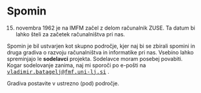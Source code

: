 # Spomin

15. novembra 1962 je na IMFM začel z delom računalnik ZUSE. Ta datum bi lahko šteli za začetek računalništva pri nas. 

Spomin je bil ustvarjen kot skupno področje, kjer naj bi se zbirali spomini in druga gradiva o razvoju računalništva in informatike pri nas. Vsebino lahko spreminjajo le <b>sodelavci</b> projekta. Sodelavce moram posebej povabiti. Kogar sodelovanje zanima, naj mi sporoči po e-pošti na <tt>vladimir.batagelj@fmf.uni-lj.si</tt> .

Gradiva postavite v ustrezno (pod) področje.





<!--
**spomin/spomin** is a ✨ _special_ ✨ repository because its `README.md` (this file) appears on your GitHub profile.

Here are some ideas to get you started:

Hi there 👋

- 🔭 I’m currently working on ...
- 🌱 I’m currently learning ...
- 👯 I’m looking to collaborate on ...
- 🤔 I’m looking for help with ...
- 💬 Ask me about ...
- 📫 How to reach me: ...
- 😄 Pronouns: ...
- ⚡ Fun fact: ...
-->
